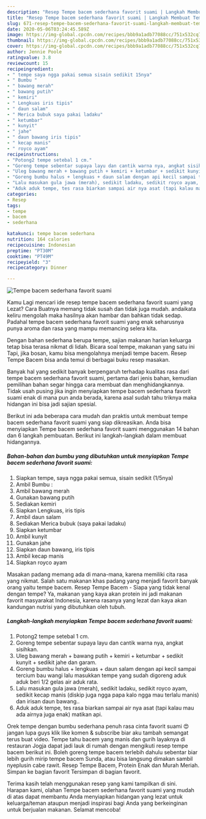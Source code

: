 ```yaml
---
description: "Resep Tempe bacem sederhana favorit suami | Langkah Membuat Tempe bacem sederhana favorit suami Yang Paling Enak"
title: "Resep Tempe bacem sederhana favorit suami | Langkah Membuat Tempe bacem sederhana favorit suami Yang Paling Enak"
slug: 671-resep-tempe-bacem-sederhana-favorit-suami-langkah-membuat-tempe-bacem-sederhana-favorit-suami-yang-paling-enak
date: 2020-05-06T03:24:45.589Z
image: https://img-global.cpcdn.com/recipes/bbb9a1adb77088cc/751x532cq70/tempe-bacem-sederhana-favorit-suami-foto-resep-utama.jpg
thumbnail: https://img-global.cpcdn.com/recipes/bbb9a1adb77088cc/751x532cq70/tempe-bacem-sederhana-favorit-suami-foto-resep-utama.jpg
cover: https://img-global.cpcdn.com/recipes/bbb9a1adb77088cc/751x532cq70/tempe-bacem-sederhana-favorit-suami-foto-resep-utama.jpg
author: Jennie Poole
ratingvalue: 3.8
reviewcount: 15
recipeingredient:
- " tempe saya ngga pakai semua sisain sedikit 15nya"
- " Bumbu "
- " bawang merah"
- " bawang putih"
- " kemiri"
- " Lengkuas iris tipis"
- " daun salam"
- " Merica bubuk saya pakai ladaku"
- " ketumbar"
- " kunyit"
- " jahe"
- " daun bawang iris tipis"
- " kecap manis"
- " royco ayam"
recipeinstructions:
- "Potong2 tempe setebal 1 cm."
- "Goreng tempe sebentar supaya layu dan cantik warna nya, angkat sisihkan."
- "Uleg bawang merah + bawang putih + kemiri + ketumbar + sedikit kunyit + sedikit jahe dan garam."
- "Goreng bumbu halus + lengkuas + daun salam dengan api kecil sampai tercium bau wangi lalu masukkan tempe yang sudah digoreng aduk aduk beri 1/2 gelas air aduk rata."
- "Lalu masukan gula jawa (merah), sedikit ladaku, sedikit royco ayam, sedikit kecap manis (diskip juga ngga papa kalo ngga mau terlalu manis) dan irisan daun bawang.."
- "Aduk aduk tempe, tes rasa biarkan sampai air nya asat (tapi kalau mau ada airnya juga enak) matikan api."
categories:
- Resep
tags:
- tempe
- bacem
- sederhana

katakunci: tempe bacem sederhana 
nutrition: 164 calories
recipecuisine: Indonesian
preptime: "PT30M"
cooktime: "PT49M"
recipeyield: "3"
recipecategory: Dinner

---
```



![Tempe bacem sederhana favorit suami](https://img-global.cpcdn.com/recipes/bbb9a1adb77088cc/751x532cq70/tempe-bacem-sederhana-favorit-suami-foto-resep-utama.jpg)

Kamu Lagi mencari ide resep tempe bacem sederhana favorit suami yang Lezat? Cara Buatnya memang tidak susah dan tidak juga mudah. andaikata keliru mengolah maka hasilnya akan hambar dan bahkan tidak sedap. Padahal tempe bacem sederhana favorit suami yang enak seharusnya punya aroma dan rasa yang mampu memancing selera kita.

Dengan bahan sederhana berupa tempe, sajian makanan harian keluarga tetap bisa terasa nikmat di lidah. Bicara soal tempe, makanan yang satu ini Tapi, jika bosan, kamu bisa mengolahnya menjadi tempe bacem. Resep Tempe Bacem bisa anda temui di berbagai buku resep masakan.

Banyak hal yang sedikit banyak berpengaruh terhadap kualitas rasa dari tempe bacem sederhana favorit suami, pertama dari jenis bahan, kemudian pemilihan bahan segar hingga cara membuat dan menghidangkannya. Tidak usah pusing jika ingin menyiapkan tempe bacem sederhana favorit suami enak di mana pun anda berada, karena asal sudah tahu triknya maka hidangan ini bisa jadi sajian spesial.


Berikut ini ada beberapa cara mudah dan praktis untuk membuat tempe bacem sederhana favorit suami yang siap dikreasikan. Anda bisa menyiapkan Tempe bacem sederhana favorit suami menggunakan 14 bahan dan 6 langkah pembuatan. Berikut ini langkah-langkah dalam membuat hidangannya.

<!--inarticleads1-->

##### Bahan-bahan dan bumbu yang dibutuhkan untuk menyiapkan Tempe bacem sederhana favorit suami:

1. Siapkan  tempe, saya ngga pakai semua, sisain sedikit (1/5nya)
1. Ambil  Bumbu :
1. Ambil  bawang merah
1. Gunakan  bawang putih
1. Sediakan  kemiri
1. Siapkan  Lengkuas, iris tipis
1. Ambil  daun salam
1. Sediakan  Merica bubuk (saya pakai ladaku)
1. Siapkan  ketumbar
1. Ambil  kunyit
1. Gunakan  jahe
1. Siapkan  daun bawang, iris tipis
1. Ambil  kecap manis
1. Siapkan  royco ayam


Masakan padang memang ada di mana-mana, karena memiliki cita rasa yang nikmat. Salah satu makanan khas padang yang menjadi favorit banyak orang yaitu tempe bacem. Resep Tempe Bacem - Siapa yang tidak kenal dengan tempe? Ya, makanan yang kaya akan protein ini jadi makanan favorit masyarakat Indonesia, karena rasanya yang lezat dan kaya akan kandungan nutrisi yang dibutuhkan oleh tubuh. 

<!--inarticleads2-->

##### Langkah-langkah menyiapkan Tempe bacem sederhana favorit suami:

1. Potong2 tempe setebal 1 cm.
1. Goreng tempe sebentar supaya layu dan cantik warna nya, angkat sisihkan.
1. Uleg bawang merah + bawang putih + kemiri + ketumbar + sedikit kunyit + sedikit jahe dan garam.
1. Goreng bumbu halus + lengkuas + daun salam dengan api kecil sampai tercium bau wangi lalu masukkan tempe yang sudah digoreng aduk aduk beri 1/2 gelas air aduk rata.
1. Lalu masukan gula jawa (merah), sedikit ladaku, sedikit royco ayam, sedikit kecap manis (diskip juga ngga papa kalo ngga mau terlalu manis) dan irisan daun bawang..
1. Aduk aduk tempe, tes rasa biarkan sampai air nya asat (tapi kalau mau ada airnya juga enak) matikan api.


Orek tempe dengan bumbu sederhana penuh rasa cinta favorit suami 😍 jangan lupa guys klik like komen &amp; subscribe biar aku tambah semangat terus buat video. Tempe tahu bacem yang manis dan gurih layaknya di restauran Jogja dapat jadi lauk di rumah dengan mengikuti resep tempe bacem berikut ini. Boleh goreng tempe bacem terlebih dahulu sebentar biar lebih gurih mirip tempe bacem Sunda, atau bisa langsung dimakan sambil nyeplusin cabe rawit. Resep Tempe Bacem, Protein Enak dan Murah Meriah. Simpan ke bagian favorit Tersimpan di bagian favorit. 

Terima kasih telah menggunakan resep yang kami tampilkan di sini. Harapan kami, olahan Tempe bacem sederhana favorit suami yang mudah di atas dapat membantu Anda menyiapkan hidangan yang lezat untuk keluarga/teman ataupun menjadi inspirasi bagi Anda yang berkeinginan untuk berjualan makanan. Selamat mencoba!
